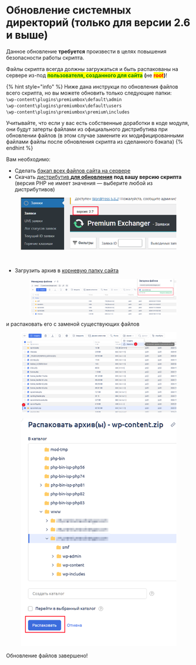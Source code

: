 # Обновление системных директорий (только для версии 2.6 и выше)

Данное обновление **требуется** произвести в целях повышения безопасности работы скрипта.

Файлы скрипта всегда должны загружаться и быть распакованы на сервере из-под <mark style="color:green;">**пользователя, созданного для сайта**</mark> **(**&#x43D;е <mark style="color:red;">**root**</mark>**)**!

{% hint style="info" %}
Ниже дана инструкци по обновления файлов всего скрипта, но вы можете обновить только следующие папки:\
`\wp-content\plugins\premiumbox\default\admin`\
&#x20;`\wp-content\plugins\premiumbox\default\users`\
&#x20;`\wp-content\plugins\premiumbox\premium\includes`

Учитывайте, что если у вас есть собственные доработки в коде модуля, они будут затерты файлами из официального дистрибутива при обновлении файлов (в этом случае замените  их модифицированными файлами файлы после обновления скрипта из сделанного бэкапа)&#x20;
{% endhint %}

Вам необходимо:

* Сделать [бэкап всех файлов сайта на сервере](https://premium.gitbook.io/main/osnovnye-nastroiki/faq/kak-sdelat-bekap-saita)
* Скачать [дистрибутив **для обновления**](https://premiumexchanger.com/uscripts/) **под вашу версию скрипта** (версия PHP не имеет значения — выберите любой из дистрибутивов)

<figure><img src="../../../.gitbook/assets/image (3) (1) (1) (1) (1) (1).png" alt="" width="523"><figcaption></figcaption></figure>

<figure><img src="https://premium.gitbook.io/main/~gitbook/image?url=https%3A%2F%2F2574066779-files.gitbook.io%2F%7E%2Ffiles%2Fv0%2Fb%2Fgitbook-x-prod.appspot.com%2Fo%2Fspaces%252Fm9kqZXsNykrN6VyxxXBO%252Fuploads%252F1ANz8GezorAjnZIR1Gyf%252Fimage.png%3Falt%3Dmedia%26token%3D243ee6d1-6049-4fdc-98ee-a27b20c1578e&#x26;width=300&#x26;dpr=4&#x26;quality=100&#x26;sign=5ad34fa2&#x26;sv=2" alt="" width="563"><figcaption></figcaption></figure>

*   Загрузить архив в [корневую папку сайта](https://premium.gitbook.io/main/osnovnye-nastroiki/faq/kak-naiti-kornevuyu-papku-saita-na-servere)&#x20;

    <figure><img src="../../../.gitbook/assets/image (3) (1) (1) (1) (1) (1) (1).png" alt=""><figcaption></figcaption></figure>

и распаковать его с заменой существующих файлов

<figure><img src="../../../.gitbook/assets/image (2) (1) (1) (1) (1) (1) (1) (1) (1).png" alt=""><figcaption></figcaption></figure>

<figure><img src="../../../.gitbook/assets/image (4) (1) (1) (1).png" alt="" width="531"><figcaption></figcaption></figure>

Обновление файлов завершено!
